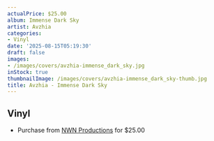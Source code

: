 ```yaml
---
actualPrice: $25.00
album: Immense Dark Sky
artist: Avzhia
categories:
- Vinyl
date: '2025-08-15T05:19:30'
draft: false
images:
- /images/covers/avzhia-immense_dark_sky.jpg
inStock: true
thumbnailImage: /images/covers/avzhia-immense_dark_sky-thumb.jpg
title: Avzhia - Immense Dark Sky
---
```


## Vinyl
* Purchase from [NWN Productions](http://shop.nwnprod.com/index.php?route=product/product&path=75&product_id=59308&sort=pd.name&order=ASC) for $25.00
